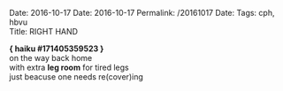 Date: 2016-10-17
Date: 2016-10-17
Permalink: /20161017
Date: 
Tags: cph, hbvu  
Title: RIGHT HAND
  
**{ haiku #171405359523 }**  
on the way back home  
with extra **leg room** for tired legs  
just beacuse one needs re(cover)ing  
